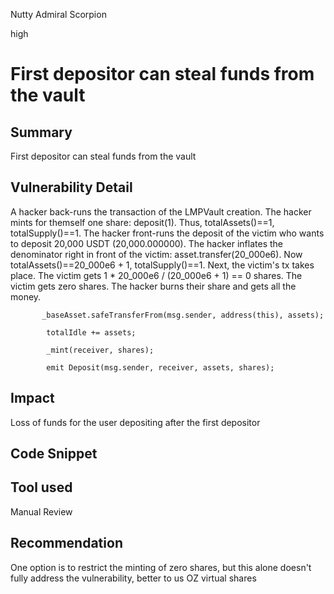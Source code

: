Nutty Admiral Scorpion

high

# First depositor can steal funds from the vault
## Summary
First depositor can steal funds from the vault

## Vulnerability Detail

A hacker back-runs the transaction of the LMPVault creation.
The hacker mints for themself one share: deposit(1). Thus, totalAssets()==1, totalSupply()==1.
The hacker front-runs the deposit of the victim who wants to deposit 20,000 USDT (20,000.000000).
The hacker inflates the denominator right in front of the victim: asset.transfer(20_000e6). Now totalAssets()==20_000e6 + 1, totalSupply()==1.
Next, the victim's tx takes place. The victim gets 1 * 20_000e6 / (20_000e6 + 1) == 0 shares. The victim gets zero shares.
The hacker burns their share and gets all the money.

```solidity
       _baseAsset.safeTransferFrom(msg.sender, address(this), assets); 

        totalIdle += assets;

        _mint(receiver, shares);

        emit Deposit(msg.sender, receiver, assets, shares);

```

## Impact
Loss of funds for the user depositing after the first depositor
## Code Snippet

## Tool used

Manual Review

## Recommendation
 One option is to restrict the minting of zero shares, but this alone doesn't fully address the vulnerability, better to us OZ virtual shares